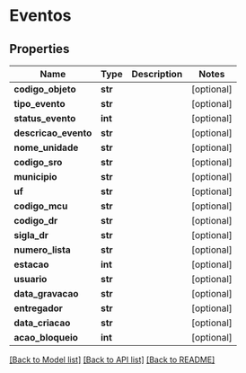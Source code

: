 # Eventos

## Properties
Name | Type | Description | Notes
------------ | ------------- | ------------- | -------------
**codigo_objeto** | **str** |  | [optional] 
**tipo_evento** | **str** |  | [optional] 
**status_evento** | **int** |  | [optional] 
**descricao_evento** | **str** |  | [optional] 
**nome_unidade** | **str** |  | [optional] 
**codigo_sro** | **str** |  | [optional] 
**municipio** | **str** |  | [optional] 
**uf** | **str** |  | [optional] 
**codigo_mcu** | **str** |  | [optional] 
**codigo_dr** | **str** |  | [optional] 
**sigla_dr** | **str** |  | [optional] 
**numero_lista** | **str** |  | [optional] 
**estacao** | **int** |  | [optional] 
**usuario** | **str** |  | [optional] 
**data_gravacao** | **str** |  | [optional] 
**entregador** | **str** |  | [optional] 
**data_criacao** | **str** |  | [optional] 
**acao_bloqueio** | **int** |  | [optional] 

[[Back to Model list]](../README.md#documentation-for-models) [[Back to API list]](../README.md#documentation-for-api-endpoints) [[Back to README]](../README.md)


